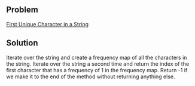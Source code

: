 ## Problem

[First Unique Character in a String](https://leetcode.com/explore/interview/card/top-interview-questions-easy/127/strings/881/)

## Solution

Iterate over the string and create a frequency map of all the characters
in the string. Iterate over the string a second time and return the index
of the first character that has a frequency of 1 in the frequency map.
Return -1 if we make it to the end of the method without returning
anything else.
